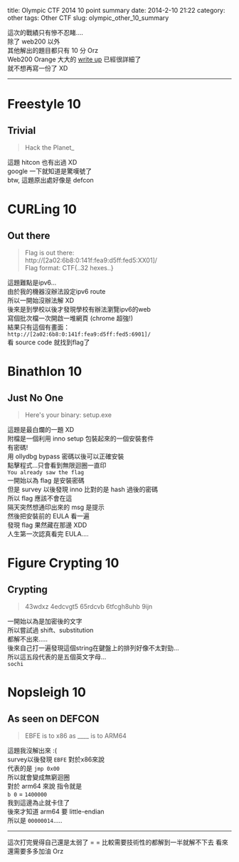 title: Olympic CTF 2014 10 point summary 
date: 2014-2-10 21:22
category: other
tags: Other CTF
slug: olympic_other_10_summary 

這次的戰績只有慘不忍睹....  
除了 web200 以外  
其他解出的題目都只有 10 分 Orz  
Web200 Orange 大大的 [write up](http://blog.orange.tw/2014/02/olympic-ctf-2014-curling-200-write-up.html) 已經很詳細了  
就不想再寫一份了 XD  
* * *

# Freestyle 10
## Trivial
> Hack the Planet\_

這題 hitcon 也有出過 XD  
google 一下就知道是驚嘆號了  
btw, 這題原出處好像是 defcon  

# CURLing 10
## Out there
> Flag is out there:  
> http://[2a02:6b8:0:141f:fea9:d5ff:fed5:XX01]/  
> Flag format: CTF{..32 hexes..}  

這題難點是ipv6...  
由於我的機器沒辦法設定ipv6 route  
所以一開始沒辦法解 XD  
後來是到學校以後才發現學校有辦法瀏覽ipv6的web  
寫個批次檔一次開啟一堆網頁 (chrome 超強!)  
結果只有這個有畫面：  
`http://[2a02:6b8:0:141f:fea9:d5ff:fed5:6901]/`  
看 source code 就找到flag了  


# Binathlon 10
## Just No One
> Here's your binary: setup.exe

這題是最白爛的一題 XD  
附檔是一個利用 inno setup 包裝起來的一個安裝套件  
有密碼!  
用 ollydbg bypass 密碼以後可以正確安裝  
點擊程式...只會看到無限迴圈一直印  
`You already saw the flag`  
一開始以為 flag 是安裝密碼  
但是 survey 以後發現 inno 比對的是 hash 過後的密碼  
所以 flag 應該不會在這  
隔天突然想通印出來的 msg 是提示  
然後把安裝前的 EULA 看一遍  
發現 flag 果然藏在那邊 XDD  
人生第一次認真看完 EULA....  

# Figure Crypting 10
## Crypting
> 43wdxz 4edcvgt5 65rdcvb 6tfcgh8uhb 9ijn

一開始以為是加密後的文字  
所以嘗試過 shift、substitution  
都解不出來.....  
後來自己打一遍發現這個string在鍵盤上的排列好像不太對勁...  
所以這五段代表的是五個英文字母...  
`sochi`  

# Nopsleigh 10
## As seen on DEFCON
> EBFE is to x86 as \_\_\_\_ is to ARM64  

這題我沒解出來 :(  
survey以後發現 `EBFE` 對於x86來說  
代表的是 `jmp 0x00`  
所以就會變成無窮迴圈  
對於 arm64 來說 指令就是  
`b 0` = `1400000`  
我到這邊為止就卡住了  
後來才知道 arm64 要 little-endian  
所以是 `00000014`.....
* * *
這次打完覺得自己還是太弱了 = =
比較需要技術性的都解到一半就解不下去
看來還需要多多加油 Orz
